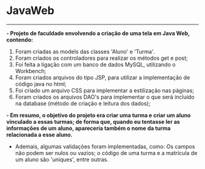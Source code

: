 ﻿# JavaWeb
----------------------------------------------------------------
**- Projeto de faculdade envolvendo a criação de uma tela em Java Web, contendo:**
1. Foram criadas as models das classes 'Aluno' e 'Turma'.
2. Foram criados os controladores para realizar os métodos get e post;
3. Foi feita a ligação com um banco de dados MySQL, utilizando o Workbench;
4. Foram criados arquivos do tipo JSP, para utilizar a implementação de código java no html;
5. Foi criado um arquivo CSS para implementar a estilização nas páginas;
6. Foram criados os arquivos DAO's para implementar o que será incluído na database (método de criação e leitura dos dados);

**- Em resumo, o objetivo do projeto era criar uma turma e criar um aluno vinculado a essas turmas; de forma que, quando eu tentasse ler as informações de um aluno, apareceria também o nome da turma relacionada a esse aluno.**
- Ademais, algumas validações foram implementadas, como: Os campos não podem ser nulos ou vazios; o código de uma turma e a matrícula de um aluno são 'uniques', entre outras.
